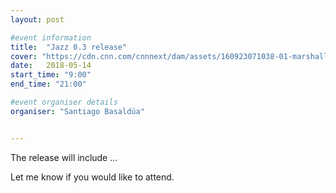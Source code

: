 ```yaml
---
layout: post

#event information
title:  "Jazz 0.3 release"
cover: "https://cdn.cnn.com/cnnnext/dam/assets/160923071038-01-marshall-jazz-restricted-super-169.jpg"
date:   2018-05-14
start_time: "9:00"
end_time: "21:00"

#event organiser details
organiser: "Santiago Basaldúa"


---
```


The release will include ...

Let me know if you would like to attend.
